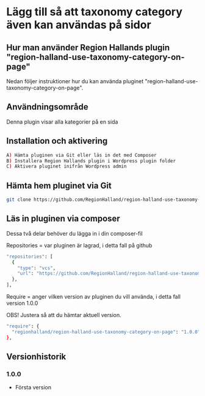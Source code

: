 # Lägg till så att taxonomy category även kan användas på sidor

## Hur man använder Region Hallands plugin "region-halland-use-taxonomy-category-on-page"

Nedan följer instruktioner hur du kan använda pluginet "region-halland-use-taxonomy-category-on-page".


## Användningsområde

Denna plugin visar alla kategorier på en sida


## Installation och aktivering

```sh
A) Hämta pluginen via Git eller läs in det med Composer
B) Installera Region Hallands plugin i Wordpress plugin folder
C) Aktivera pluginet inifrån Wordpress admin
```


## Hämta hem pluginet via Git

```sh
git clone https://github.com/RegionHalland/region-halland-use-taxonomy-category-on-page.git
```


## Läs in pluginen via composer

Dessa två delar behöver du lägga in i din composer-fil

Repositories = var pluginen är lagrad, i detta fall på github

```sh
"repositories": [
  {
    "type": "vcs",
    "url": "https://github.com/RegionHalland/region-halland-use-taxonomy-category-on-page.git"
  },
],
```
Require = anger vilken version av pluginen du vill använda, i detta fall version 1.0.0

OBS! Justera så att du hämtar aktuell version.

```sh
"require": {
  "regionhalland/region-halland-use-taxonomy-category-on-page": "1.0.0"
},
```


## Versionhistorik

### 1.0.0
- Första version